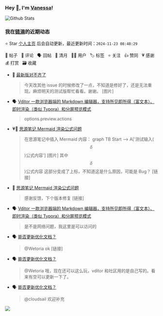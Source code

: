 ### Hey 👋, I'm [Vanessa](http://vanessa.b3log.org/)!

![Github Stats](https://github-readme-stats.vercel.app/api?username=Vanessa219&show_icons=true)

<!--events start -->

### 我在[链滴](https://ld246.com)的近期动态

⭐️ Star [个人主页](https://github.com/Vanessa219/Vanessa219) 后会自动更新，最近更新时间：`2024-11-23 08:48:29`

📝 帖子 &nbsp; 💬 评论 &nbsp; 🗣 回帖 &nbsp; 🌙 清月 &nbsp; 👨‍💻 用户 &nbsp; 🏷️ 标签 &nbsp; ⭐️ 关注 &nbsp; 👍 赞同 &nbsp; 💗 感谢 &nbsp; 💰 打赏 &nbsp; 🗃 收藏

* 💬 [最新版对不齐了](https://ld246.com/article/1732109218209/comment/1732199572598#comments)

  > 今天改其他 issue 的时候修改了一点，不知道是修好了，还是无法重现。麻烦明天的测试版帮忙看看。谢谢。 [图片]
* 🗣 [Vditor 一款浏览器端的 Markdown 编辑器，支持所见即所得（富文本）、即时渲染（类似 Typora）和分屏预览模式](https://ld246.com/article/1549638745630/comment/1732160010859#comments)

  > options.preview.actions
* 💗📝 [思源笔记 Mermaid 渲染公式问题](https://ld246.com/article/1732047800194)

  > 在思源笔记中插入 Mermaid 内容： graph TB Start --&gt; A['测试输入($$\delta$$)公式内容'] [图片] 其中 $$\delta$$)公式内容 这部分变成了上标，不知道这是什么原因，可能是 Bug？ [链接]
* 💬 [思源笔记 Mermaid 渲染公式问题](https://ld246.com/article/1732047800194/comment/1732073511075#comments)

  > 感谢反馈，下个版本修复 [链接]
* 🗣 [Vditor 一款浏览器端的 Markdown 编辑器，支持所见即所得（富文本）、即时渲染（类似 Typora）和分屏预览模式](https://ld246.com/article/1549638745630/comment/1732067801087#comments)

  > 是不是网络问题，我这里是可以访问的
* 🗣 [能否更新优化文档？](https://ld246.com/article/1731565202069/comment/1731640325108#comments)

  > @Wetoria ok [链接]
* 🗣 [能否更新优化文档？](https://ld246.com/article/1731565202069/comment/1731640325108#comments)

  > @Wetoria 哦，现在还可以这么玩，vditor 和社区用的是自己写的。看来有空可以更新一下了。
* 🗣 [能否更新优化文档？](https://ld246.com/article/1731565202069/comment/1731640325108#comments)

  > @cloudsail 欢迎补充


<!--events end -->

<a title="Hits" target="_blank" href="https://github.com/Vanessa219/Vanessa219"><img src="https://hits.b3log.org/Vanessa219/Vanessa219.svg"></a>
